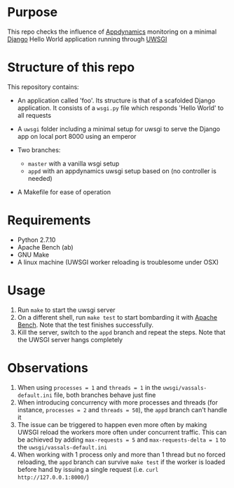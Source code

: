 Purpose
========

This repo checks the influence of [Appdynamics](https://www.appdynamics.com/)
monitoring on a minimal [Django](https://www.djangoproject.com/) Hello World
application running through
[UWSGI](https://uwsgi-docs.readthedocs.org/en/latest/)

Structure of this repo
=======================

This repository contains:

* An application called 'foo'. Its structure is that of a scafolded Django
  application. It consists of a `wsgi.py` file which responds 'Hello World' to
  all requests

* A `uwsgi` folder including a minimal setup for uwsgi to serve the Django app
  on local port 8000 using an emperor

* Two branches:
    * `master` with a vanilla wsgi setup
    * `appd` with an appdynamics uwsgi setup based on (no controller is needed)

* A Makefile for ease of operation

Requirements
============

* Python 2.7.10
* Apache Bench (ab)
* GNU Make
* A linux machine (UWSGI worker reloading is troublesome under OSX)

Usage
======

1. Run `make` to start the uwsgi server
2. On a different shell, run `make test` to start bombarding it with [Apache
   Bench](https://httpd.apache.org/docs/2.2/programs/ab.html). Note that the
   test finishes successfully.
3. Kill the server, switch to the `appd` branch and repeat the steps. Note that
   the UWSGI server hangs completely

Observations
============

1. When using `processes = 1` and `threads = 1` in the
   `uwsgi/vassals-default.ini` file, both branches behave just fine
2. When introducing concurrency with more processes and threads (for instance,
   `processes = 2` and `threads = 50`), the `appd` branch can't handle it
3. The issue can be triggered to happen even more often by making UWSGI reload
   the workers more often under concurrent traffic. This can be achieved by
   adding `max-requests = 5` and `max-requests-delta = 1` to the
   `uwsgi/vassals-default.ini`
4. When working with 1 process only and more than 1 thread but no forced
   reloading, the `appd` branch can survive `make test` if the worker is loaded
   before hand by issuing a single request (i.e. `curl http://127.0.0.1:8000/`)
